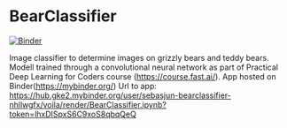 # BearClassifier
[![Binder](https://mybinder.org/badge_logo.svg)](https://mybinder.org/v2/gh/SebasJun/BearClassifier/HEAD)

Image classifier to determine images on grizzly bears and teddy bears. Modell trained through a convolutional neural network as part of Practical Deep Learning for Coders course (https://course.fast.ai/). App hosted on Binder(https://mybinder.org/) 
Url to app:
https://hub.gke2.mybinder.org/user/sebasjun-bearclassifier-nhllwgfx/voila/render/BearClassifier.ipynb?token=lhxDISpxS6C9xoS8qbqQeQ

